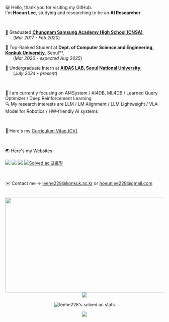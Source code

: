 😀 Hello, thank you for visiting my GitHub. <br>
I'm **Hoeun Lee**, studying and researching to be an **AI Researcher**.

<br>

🏫 Graduated **[Chungnam Samsung Academy High School (CNSA)](https://www.cnsa.hs.kr)**, <br> 
&emsp;&ensp;&nbsp;(*Mar 2017 - Feb 2020*) <br>

🏢 Top-Ranked Student at **Dept. of Computer Science and Engineering, [Konkuk University](https://www.konkuk.ac.kr/konkuk/index.do)**, Seoul**, <br>
&emsp;&ensp;&nbsp;(*Mar 2020 - expected Aug 2025*) <br>

🔬 Undergraduate Intern at **[AIDAS LAB](https://aidas.snu.ac.kr), [Seoul National University](https://www.snu.ac.kr/index.html)**, <br>
&emsp;&ensp;&nbsp;(*July 2024 - present*) <br>

<br>

🎯 I am currently focusing on AI4System / AI4DB, ML4DB / Learned Query Optimizer / Deep Reinforcement Learning <br>
🔍 My research interests are LLM / LM Alignment / LLM Lightweight / VLA Model for Robotics / HW-friendly AI systems 

<br>

📄 Here's my [Curriculum Vitae (CV)](https://github.com/leehe228/leehe228/blob/main/CV_HoeunLee.pdf). <br>

<br>

🌏 Here's my Websites 
<br>

<a href="https://www.linkedin.com/in/leehe228/" target="_blank"><img src="https://img.shields.io/badge/HoeunLee-0A66C2?style=flat-square&logo=Linkedin&logoColor=white"/></a> <a href="https://scholar.google.com/citations?user=8ILu7yEAAAAJ&hl=ko&authuser=1" target="_blank"><img src="https://img.shields.io/badge/Google_Scholar-4285F4?style=flat-square&logo=Google&logoColor=white"/></a> <a href="https://deepdeepit.tistory.com" target="_blank"><img src="https://img.shields.io/badge/Tistory_Blog-000000?style=flat-square&logo=Tistory&logoColor=white"/></a> [![Solved.ac 프로필](http://mazassumnida.wtf/api/mini/generate_badge?boj=leehe228)](https://solved.ac/leehe228)

<br>

✉️ Contact me → leehe228@konkuk.ac.kr or hoeunlee228@gmail.com
<br>
<br>

<div align="center">
  
<a href="https://github.com/devxb/gitanimals">
<img
  src="https://render.gitanimals.org/farms/leehe228"
  width="600"
  height="300"
/>
</a>

<picture>
  <source
    srcset="https://github-readme-stats.vercel.app/api?username=leehe228&show_icons=true&theme=dark&locale=en"
    media="(prefers-color-scheme: dark)"
  />
  <source
    srcset="https://github-readme-stats.vercel.app/api?username=leehe228&show_icons=true&locale=en"
    media="(prefers-color-scheme: light), (prefers-color-scheme: no-preference)"
  />
  <img src="https://github-readme-stats.vercel.app/api?username=leehe228&show_icons=true&locale=en" />
</picture>

![leehe228's solved.ac stats](https://github-readme-solvedac.hyp3rflow.vercel.app/api/?handle=leehe228)

<div>
<a href="https://hits.seeyoufarm.com">
<img src="https://hits.seeyoufarm.com/api/count/incr/badge.svg?url=https%3A%2F%2Fgithub.com%2Fleehe228%2Fhitcounter&count_bg=%2379C83D&title_bg=%23555555&icon=&icon_color=%23E7E7E7&title=hits&edge_flat=false"/></a>
</div>
<br>

</div>
